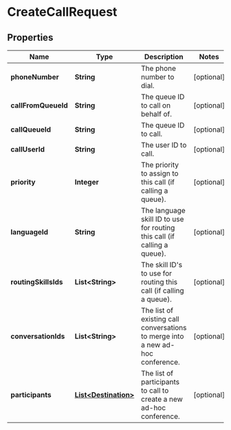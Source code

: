
# CreateCallRequest

## Properties
Name | Type | Description | Notes
------------ | ------------- | ------------- | -------------
**phoneNumber** | **String** | The phone number to dial. |  [optional]
**callFromQueueId** | **String** | The queue ID to call on behalf of. |  [optional]
**callQueueId** | **String** | The queue ID to call. |  [optional]
**callUserId** | **String** | The user ID to call. |  [optional]
**priority** | **Integer** | The priority to assign to this call (if calling a queue). |  [optional]
**languageId** | **String** | The language skill ID to use for routing this call (if calling a queue). |  [optional]
**routingSkillsIds** | **List&lt;String&gt;** | The skill ID&#39;s to use for routing this call (if calling a queue). |  [optional]
**conversationIds** | **List&lt;String&gt;** | The list of existing call conversations to merge into a new ad-hoc conference. |  [optional]
**participants** | [**List&lt;Destination&gt;**](Destination.md) | The list of participants to call to create a new ad-hoc conference. |  [optional]



